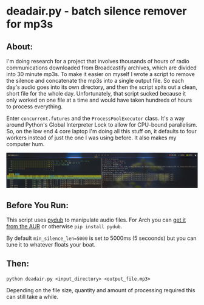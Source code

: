 # deadair.py - batch silence remover for mp3s
## About:
I'm doing research for a project that involves thousands of hours of radio communications downloaded from Broadcastify archives, which are divided into 30 minute mp3s. To make it easier on myself I wrote a script to remove the silence and concatenate the mp3s into a single output file. So each day's audio goes into its own directory, and then the script spits out a clean, short file for the whole day. Unfortunately, that script sucked because it only worked on one file at a time and would have taken hundreds of hours to process everything.

Enter `concurrent.futures` and the `ProcessPoolExecutor` class. It's a way around Python's Global Interpreter Lock to allow for CPU-bound parallelism. So, on the low end 4 core laptop I'm doing all this stuff on, it defaults to four workers instead of just the one I was using before. It also makes my computer hum.

![Screenshot htop](screenshot.png)

## Before You Run:
This script uses [pydub](https://pypi.org/project/pydub/) to manipulate audio files.
For Arch you can [get it from the AUR](https://aur.archlinux.org/packages/python-pydub) or otherwise `pip install pydub`.

By default `min_silence_len=5000` is set to 5000ms (5 secoonds) but you can tune it to whatever floats your boat.

## Then:
`python deadair.py <input_directory> <output_file.mp3>`

Depending on the file size, quantity and amount of processing required this can still take a while.
